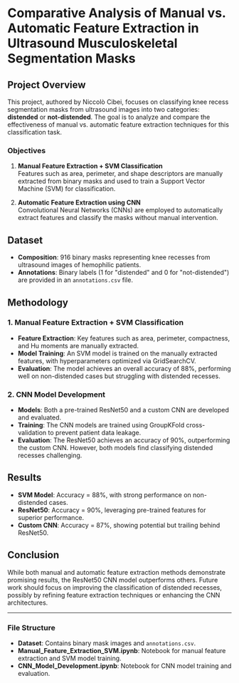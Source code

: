 # Comparative Analysis of Manual vs. Automatic Feature Extraction in Ultrasound Musculoskeletal Segmentation Masks

## Project Overview

This project, authored by Niccolò Cibei, focuses on classifying knee recess segmentation masks from ultrasound images into two categories: **distended** or **not-distended**. The goal is to analyze and compare the effectiveness of manual vs. automatic feature extraction techniques for this classification task.

### Objectives

1. **Manual Feature Extraction + SVM Classification**  
   Features such as area, perimeter, and shape descriptors are manually extracted from binary masks and used to train a Support Vector Machine (SVM) for classification.

2. **Automatic Feature Extraction using CNN**  
   Convolutional Neural Networks (CNNs) are employed to automatically extract features and classify the masks without manual intervention.

## Dataset

- **Composition**: 916 binary masks representing knee recesses from ultrasound images of hemophilic patients.
- **Annotations**: Binary labels (1 for "distended" and 0 for "not-distended") are provided in an `annotations.csv` file.

## Methodology

### 1. Manual Feature Extraction + SVM Classification

- **Feature Extraction**: Key features such as area, perimeter, compactness, and Hu moments are manually extracted.
- **Model Training**: An SVM model is trained on the manually extracted features, with hyperparameters optimized via GridSearchCV.
- **Evaluation**: The model achieves an overall accuracy of 88%, performing well on non-distended cases but struggling with distended recesses.

### 2. CNN Model Development

- **Models**: Both a pre-trained ResNet50 and a custom CNN are developed and evaluated.
- **Training**: The CNN models are trained using GroupKFold cross-validation to prevent patient data leakage.
- **Evaluation**: The ResNet50 achieves an accuracy of 90%, outperforming the custom CNN. However, both models find classifying distended recesses challenging.

## Results

- **SVM Model**: Accuracy = 88%, with strong performance on non-distended cases.
- **ResNet50**: Accuracy = 90%, leveraging pre-trained features for superior performance.
- **Custom CNN**: Accuracy = 87%, showing potential but trailing behind ResNet50.

## Conclusion

While both manual and automatic feature extraction methods demonstrate promising results, the ResNet50 CNN model outperforms others. Future work should focus on improving the classification of distended recesses, possibly by refining feature extraction techniques or enhancing the CNN architectures.

---

### File Structure
- **Dataset**: Contains binary mask images and `annotations.csv`.
- **Manual_Feature_Extraction_SVM.ipynb**: Notebook for manual feature extraction and SVM model training.
- **CNN_Model_Development.ipynb**: Notebook for CNN model training and evaluation.

